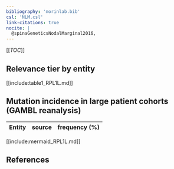 ```yaml
---
bibliography: 'morinlab.bib'
csl: 'NLM.csl'
link-citations: true
nocite: |
  @spinaGeneticsNodalMarginal2016, 
---
```


[[_TOC_]]




## Relevance tier by entity

[[include:table1_RPL1L.md]]


## Mutation incidence in large patient cohorts (GAMBL reanalysis)

|Entity|source |frequency (%)|
|:------:|:----:|:----:|


[[include:mermaid_RPL1L.md]]

## References



